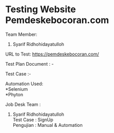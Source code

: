 # Testing Website Pemdeskebocoran.com

Team Member:

1. Syarif Ridhohidayatulloh

URL to Test: https://pemdeskebocoran.com/

Test Plan Document : - <br>

Test Case :- <br>

Automation Used:<br>
*Selenium<br>
*Phyton<br>

Job Desk Team :

1. Syarif Ridhohidayatulloh <br>
   Test Case : SignUp<br>
   Pengujian : Manual & Automation <br>
